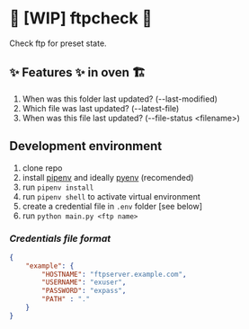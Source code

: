 # :construction: [WIP] ftpcheck :construction:

Check ftp for preset state.

## :sparkles: Features :sparkles: in oven :building_construction:

1. When was this folder last updated? (--last-modified)
2. Which file was last updated? (--latest-file)
3. When was this file last updated? (--file-status \<filename\>)

## Development environment

1. clone repo
2. install [pipenv](https://pipenv.pypa.io/en/latest/install/#installing-pipenv) and ideally [pyenv](https://github.com/pyenv/pyenv-installer) (recomended)
3. run `pipenv install`
4. run `pipenv shell` to activate virtual environment
5. create a credential file in `.env` folder [see below]
6. run `python main.py <ftp name>`

### *Credentials file format*

```json
{
    "example": {
        "HOSTNAME": "ftpserver.example.com",
        "USERNAME": "exuser",
        "PASSWORD": "expass",
        "PATH" : "."
    }
}
```
